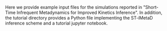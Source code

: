 Here we provide example input files for the simulations reported in "Short-Time Infrequent Metadynamics for Improved Kinetics Inference". In addition, the tutorial directory provides a Python file implementing the ST-iMetaD inference scheme and a tutorial jupyter notebook.
